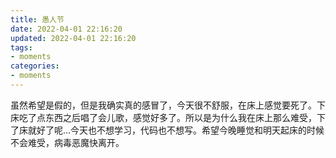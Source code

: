 ```yaml
---
title: 愚人节
date: 2022-04-01 22:16:20
updated: 2022-04-01 22:16:20
tags:
- moments
categories:
- moments
---
```


虽然希望是假的，但是我确实真的感冒了，今天很不舒服，在床上感觉要死了。下床吃了点东西之后唱了会儿歌，感觉好多了。所以是为什么我在床上那么难受，下了床就好了呢...今天也不想学习，代码也不想写。希望今晚睡觉和明天起床的时候不会难受，病毒恶魔快离开。